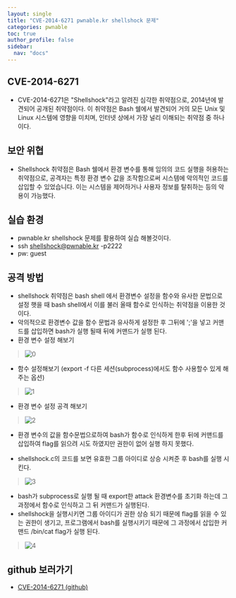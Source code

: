 ```yaml
---
layout: single
title: "CVE-2014-6271 pwnable.kr shellshock 문제"
categories: pwnable
toc: true
author_profile: false
sidebar:
  nav: "docs"
---
```


## CVE-2014-6271
- CVE-2014-6271은 "Shellshock"라고 알려진 심각한 취약점으로, 2014년에 발견되어 공개된 취약점이다. 이 취약점은 Bash 쉘에서 발견되어 거의 모든 Unix 및 Linux 시스템에 영향을 미치며, 인터넷 상에서 가장 널리 이해되는 취약점 중 하나이다.

## 보안 위협
- Shellshock 취약점은 Bash 쉘에서 환경 변수를 통해 임의의 코드 실행을 허용하는 취약점으로, 공격자는 특정 환경 변수 값을 조작함으로써 시스템에 악의적인 코드를 삽입할 수 있었습니다. 이는 시스템을 제어하거나 사용자 정보를 탈취하는 등의 악용이 가능했다.

## 실습 환경
- pwnable.kr shellshock 문제를 활용하여 실습 해볼것이다.
- ssh shellshock@pwnable.kr -p2222
- pw: guest
## 공격 방법
- shellshock 취약점은 bash shell 에서 환경변수 설정을 함수와 유사한 문법으로 설정 햇을 때 bash shell에서 이를 불러 올때 함수로 인식하는 취약점을 이용한 것이다.
- 악의적으로 환경변수 값을 함수 문법과 유사하게 설정한 후 그뒤에 ';'을 넣고 커맨드를 삽입하면 bash가 실행 될때 뒤에 커맨드가 실행 된다.
- 환경 변수 설정 해보기
> ![0](https://github.com/hanmin0512/CVE-2014-6271_pwnable/assets/37041208/ba52652e-c9de-4228-8f24-c3c328255d57)

- 함수 설정해보기 (export -f 다른 세션(subprocess)에서도 함수 사용할수 있게 해주는 옵션)
> ![1](https://github.com/hanmin0512/CVE-2014-6271_pwnable/assets/37041208/040df9a2-37c5-47f4-9242-09c2a0c3db58)

- 환경 변수 설정 공격 해보기
> ![2](https://github.com/hanmin0512/CVE-2014-6271_pwnable/assets/37041208/29bef225-e85f-4f15-afde-2c83da9b6498)
- 환경 변수의 값을 함수문법으로하여 bash가 함수로 인식하게 한후 뒤에 커맨드를 삽입하여 flag를 읽으려 시도 하였지만 권한이 없어 실행 하지 못했다.

- shellshock.c의 코드를 보면 유효한 그룹 아이디로 상승 시켜준 후 bash를 실행 시킨다.
> ![3](https://github.com/hanmin0512/CVE-2014-6271_pwnable/assets/37041208/d30d0941-18ff-464d-816d-3fe61b5d1246)

- bash가 subprocess로 실행 될 때 export한 attack 환경변수를 초기화 하는데 그 과정에서 함수로 인식하고 그 뒤 커맨드가 실행된다.
- shellshock을 실행시키면 그룹 아이디가 권한 상승 되기 때문에  flag를 읽을 수 있는 권한이 생기고, 프로그램에서 bash를 실행시키기 때문에 그 과정에서 삽입한 커맨드 /bin/cat flag가 실행 된다.
> ![4](https://github.com/hanmin0512/CVE-2014-6271_pwnable/assets/37041208/c466a405-9cc1-4f8a-81b0-4af777dd6e3b)

## github 보러가기
- <a href= "https://github.com/hanmin0512/CVE-2014-6271_pwnable"> CVE-2014-6271 (github)</a>


